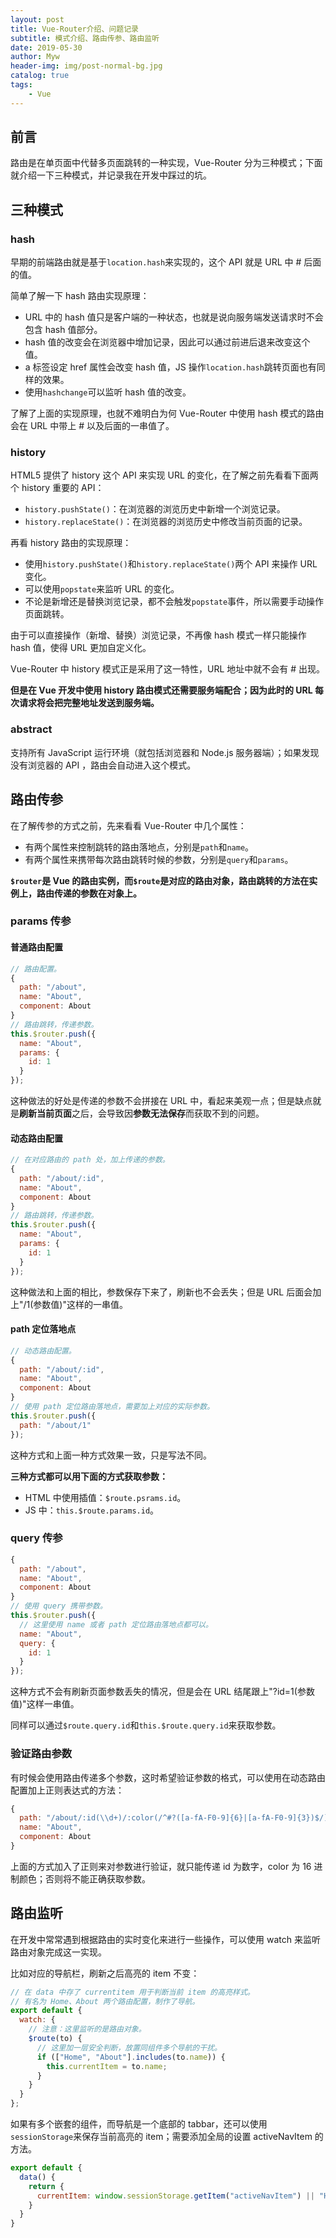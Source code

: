 ```yaml
---
layout: post
title: Vue-Router介绍、问题记录
subtitle: 模式介绍、路由传参、路由监听
date: 2019-05-30
author: Myw
header-img: img/post-normal-bg.jpg
catalog: true
tags:
    - Vue
---
```


## 前言

路由是在单页面中代替多页面跳转的一种实现，Vue-Router 分为三种模式；下面就介绍一下三种模式，并记录我在开发中踩过的坑。

## 三种模式

### hash

早期的前端路由就是基于`location.hash`来实现的，这个 API 就是 URL 中 # 后面的值。

简单了解一下 hash 路由实现原理：

- URL 中的 hash 值只是客户端的一种状态，也就是说向服务端发送请求时不会包含 hash 值部分。
- hash 值的改变会在浏览器中增加记录，因此可以通过前进后退来改变这个值。
- a 标签设定 href 属性会改变 hash 值，JS 操作`location.hash`跳转页面也有同样的效果。
- 使用`hashchange`可以监听 hash 值的改变。

了解了上面的实现原理，也就不难明白为何 Vue-Router 中使用 hash 模式的路由会在 URL 中带上 # 以及后面的一串值了。

### history

HTML5 提供了 history 这个 API 来实现 URL 的变化，在了解之前先看看下面两个 history 重要的 API：

- `history.pushState()`：在浏览器的浏览历史中新增一个浏览记录。
- `history.replaceState()`：在浏览器的浏览历史中修改当前页面的记录。

再看 history 路由的实现原理：

- 使用`history.pushState()`和`history.replaceState()`两个 API 来操作 URL 变化。
- 可以使用`popstate`来监听 URL 的变化。
- 不论是新增还是替换浏览记录，都不会触发`popstate`事件，所以需要手动操作页面跳转。

由于可以直接操作（新增、替换）浏览记录，不再像 hash 模式一样只能操作 hash 值，使得 URL 更加自定义化。

Vue-Router 中 history 模式正是采用了这一特性，URL 地址中就不会有 # 出现。

**但是在 Vue 开发中使用 history 路由模式还需要服务端配合；因为此时的 URL 每次请求将会把完整地址发送到服务端。**

### abstract

支持所有 JavaScript 运行环境（就包括浏览器和 Node.js 服务器端）；如果发现没有浏览器的 API ，路由会自动进入这个模式。

## 路由传参

在了解传参的方式之前，先来看看 Vue-Router 中几个属性：

- 有两个属性来控制跳转的路由落地点，分别是`path`和`name`。
- 有两个属性来携带每次路由跳转时候的参数，分别是`query`和`params`。

**`$router`是 Vue 的路由实例，而`$route`是对应的路由对象，路由跳转的方法在实例上，路由传递的参数在对象上。**

### params 传参

#### 普通路由配置

```js
// 路由配置。
{
  path: "/about",
  name: "About",
  component: About
}
// 路由跳转，传递参数。
this.$router.push({
  name: "About",
  params: {
    id: 1
  }
});
```

这种做法的好处是传递的参数不会拼接在 URL 中，看起来美观一点；但是缺点就是**刷新当前页面**之后，会导致因**参数无法保存**而获取不到的问题。

#### 动态路由配置

```js
// 在对应路由的 path 处，加上传递的参数。
{
  path: "/about/:id",
  name: "About",
  component: About
}
// 路由跳转，传递参数。
this.$router.push({
  name: "About",
  params: {
    id: 1
  }
});
```

这种做法和上面的相比，参数保存下来了，刷新也不会丢失；但是 URL 后面会加上"/1(参数值)"这样的一串值。

#### path 定位落地点

```js
// 动态路由配置。
{
  path: "/about/:id",
  name: "About",
  component: About
}
// 使用 path 定位路由落地点，需要加上对应的实际参数。
this.$router.push({
  path: "/about/1"
});
```

这种方式和上面一种方式效果一致，只是写法不同。

**三种方式都可以用下面的方式获取参数：**

- HTML 中使用插值：`$route.psrams.id`。
- JS 中：`this.$route.params.id`。

### query 传参

```js
{
  path: "/about",
  name: "About",
  component: About
}
// 使用 query 携带参数。
this.$router.push({
  // 这里使用 name 或者 path 定位路由落地点都可以。
  name: "About",
  query: {
    id: 1
  }
});
```

这种方式不会有刷新页面参数丢失的情况，但是会在 URL 结尾跟上"?id=1(参数值)"这样一串值。

同样可以通过`$route.query.id`和`this.$route.query.id`来获取参数。

### 验证路由参数

有时候会使用路由传递多个参数，这时希望验证参数的格式，可以使用在动态路由配置加上正则表达式的方法：

```js
{
  path: "/about/:id(\\d+)/:color(/^#?([a-fA-F0-9]{6}|[a-fA-F0-9]{3})$/)",
  name: "About",
  component: About
}
```

上面的方式加入了正则来对参数进行验证，就只能传递 id 为数字，color 为 16 进制颜色；否则将不能正确获取参数。

## 路由监听

在开发中常常遇到根据路由的实时变化来进行一些操作，可以使用 watch 来监听路由对象完成这一实现。

比如对应的导航栏，刷新之后高亮的 item 不变：

```js
// 在 data 中存了 currentitem 用于判断当前 item 的高亮样式。
// 有名为 Home、About 两个路由配置，制作了导航。
export default {
  watch: {
    // 注意：这里监听的是路由对象。
    $route(to) {
      // 这里加一层安全判断，放置同组件多个导航的干扰。
      if (["Home", "About"].includes(to.name)) {
        this.currentItem = to.name;
      }
    }
  }
};
```

如果有多个嵌套的组件，而导航是一个底部的 tabbar，还可以使用`sessionStorage`来保存当前高亮的 item；需要添加全局的设置 activeNavItem 的方法。

```js
export default {
  data() {
    return {
      currentItem: window.sessionStorage.getItem("activeNavItem") || "Home"
    }
  }
}
```
